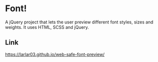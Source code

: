 # Font!
A jQuery project that lets the user preview different font styles, sizes and weights. It uses HTML, SCSS and jQuery.

## Link
https://larlar03.github.io/web-safe-font-preview/
